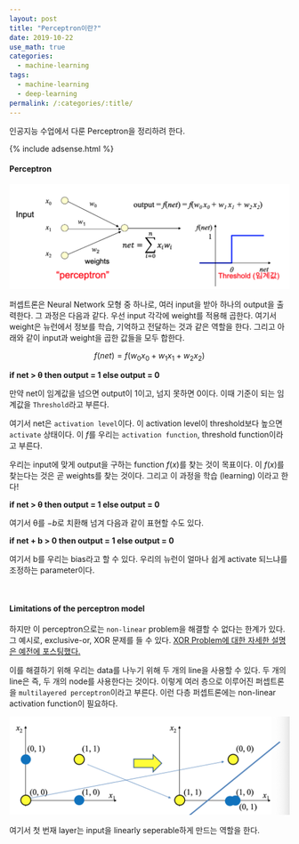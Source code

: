 ```yaml
---
layout: post
title: "Perceptron이란?"
date: 2019-10-22
use_math: true
categories:
  - machine-learning
tags:
  - machine-learning
  - deep-learning
permalink: /:categories/:title/
---
```

인공지능 수업에서 다룬 Perceptron을 정리하려 한다.

{% include adsense.html %}

#### Perceptron

![Screen Shot 2019-10-22 at 8.15.43 PM](/assets/images/Screen%20Shot%202019-10-22%20at%208.15.43%20PM.png)

퍼셉트론은 Neural Network 모형 중 하나로, 여러 input을 받아 하나의 output을 출력한다. 그 과정은 다음과 같다. 우선 input 각각에 weight를 적용해 곱한다. 여기서 weight은 뉴런에서 정보를 학습, 기억하고 전달하는 것과 같은 역할을 한다. 그리고 아래와 같이 input과 weight을 곱한 값들을 모두 합한다.

$$f(net)=f(w_0x_0+w_1x_1+w_2x_2)$$

**if net > θ then output = 1 else output = 0**

만약 net이 임계값을 넘으면 output이 1이고, 넘지 못하면 0이다. 이때 기준이 되는 임계값을 `Threshold`라고 부른다.

여기서 net은 `activation level`이다. 이 activation level이 threshold보다 높으면 `activate` 상태이다. 이 $f$를 우리는 `activation function`, threshold function이라고 부른다.

우리는 input에 맞게 output을 구하는 function $f(x)$를 찾는 것이 목표이다. 이 $f(x)$를 찾는다는 것은 곧 weights를 찾는 것이다. 그리고 이 과정을 학습 (learning) 이라고 한다!

**if net > θ then output = 1 else output = 0**

여기서 θ를 $-b$로 치환해 넘겨 다음과 같이 표현할 수도 있다.

**if net + b > 0 then output = 1 else output = 0**

여기서 b를 우리는 bias라고 할 수 있다. 우리의 뉴런이 얼마나 쉽게 activate 되느냐를 조정하는 parameter이다.

<br/>

#### Limitations of the perceptron model

하지만 이 perceptron으로는 `non-linear` problem을 해결할 수 없다는 한계가 있다. 그 예시로, exclusive-or, XOR 문제를 들 수 있다. [XOR Problem에 대한 자세한 설명은 예전에 포스팅했다.](https://seoyoungh.github.io/deep-learnig-zero-to-all/zerotoall-7/)

이를 해결하기 위해 우리는 data를 나누기 위해 두 개의 line을 사용할 수 있다. 두 개의 line은 즉, 두 개의 node를 사용한다는 것이다. 이렇게 여러 층으로 이루어진 퍼셉트론을 `multilayered perceptron`이라고 부른다. 이런 다층 퍼셉트론에는 non-linear activation function이 필요하다.

![Screen Shot 2019-10-22 at 8.54.02 PM](/assets/images/Screen%20Shot%202019-10-22%20at%208.54.02%20PM.png)

여기서 첫 번재 layer는 input을 linearly seperable하게 만드는 역할을 한다.

